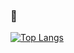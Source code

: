 ### 👋

[![Top Langs](https://github-readme-stats.vercel.app/api/top-langs/?username=Olkanaut&langs_count=8&layout=compact&theme=tokyonight&hide=shell,objective-c,php)](https://github.com/anuraghazra/github-readme-stats)

